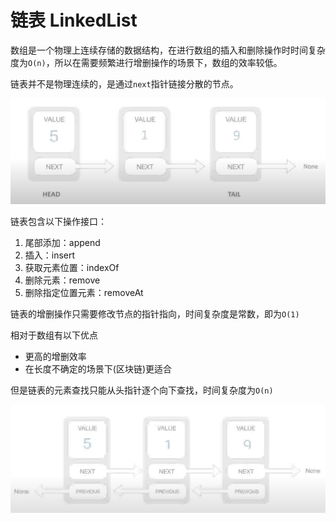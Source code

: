 # 链表 LinkedList

数组是一个物理上连续存储的数据结构，在进行数组的插入和删除操作时时间复杂度为`O(n)`，所以在需要频繁进行增删操作的场景下，数组的效率较低。

链表并不是物理连续的，是通过`next`指针链接分散的节点。

![LinedList](../../../assets/images/数据结构/linked-list.png)

链表包含以下操作接口：

1. 尾部添加：append
2. 插入：insert
3. 获取元素位置：indexOf
4. 删除元素：remove
5. 删除指定位置元素：removeAt

链表的增删操作只需要修改节点的指针指向，时间复杂度是常数，即为`O(1)`

相对于数组有以下优点

- 更高的增删效率
- 在长度不确定的场景下(区块链)更适合

但是链表的元素查找只能从头指针逐个向下查找，时间复杂度为`O(n)`

![Doubly Linked List](../../../assets/images/数据结构/doubly-linked-list.png)
